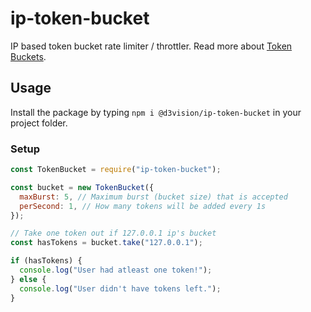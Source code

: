 # ip-token-bucket

IP based token bucket rate limiter / throttler. Read more about [Token Buckets](https://en.wikipedia.org/wiki/Token_bucket).

## Usage

Install the package by typing `npm i @d3vision/ip-token-bucket` in your project folder.

### Setup

```javascript
const TokenBucket = require("ip-token-bucket");

const bucket = new TokenBucket({
  maxBurst: 5, // Maximum burst (bucket size) that is accepted
  perSecond: 1, // How many tokens will be added every 1s
});

// Take one token out if 127.0.0.1 ip's bucket
const hasTokens = bucket.take("127.0.0.1");

if (hasTokens) {
  console.log("User had atleast one token!");
} else {
  console.log("User didn't have tokens left.");
}
```
